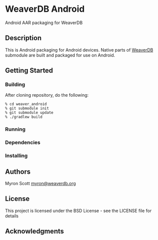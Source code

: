 # WeaverDB Android

Android AAR packaging for WeaverDB

## Description

This is Android packaging for Android devices.  Native parts of [WeaverDB](https://github.com/weaverdb/weaverdb) submodule are built and packaged for use on Android.

## Getting Started

### Building

After cloning repository, do the following:

    % cd weaver_android
    % git submodule init
    % git submodule update
    % ./gradlew build

### Running


### Dependencies


### Installing


## Authors

Myron Scott <myron@weaverdb.org>

## License

This project is licensed under the BSD License - see the LICENSE file for details

## Acknowledgments


